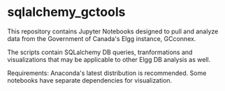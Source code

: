 # sqlalchemy_gctools

This repository contains Jupyter Notebooks designed to pull and analyze data from the Government of Canada's Elgg instance, GCconnex.  

The scripts contain SQLalchemy DB queries, tranformations and visualizations that may be applicable to other Elgg DB analysis as well.

Requirements: Anaconda's latest distribution is recommended.  Some notebooks have separate dependencies for visualization.
